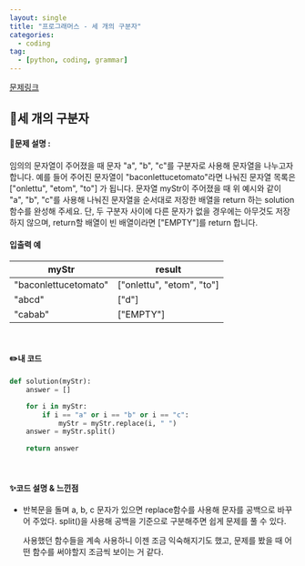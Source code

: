 ```yaml
---
layout: single
title: "프로그래머스 - 세 개의 구분자"
categories: 
  - coding
tag:
  - [python, coding, grammar]
--- 
```

[문제링크](https://school.programmers.co.kr/learn/courses/30/lessons/120835)  

## 📌세 개의 구분자
#### 📖문제 설명 :  
임의의 문자열이 주어졌을 때 문자 "a", "b", "c"를 구분자로 사용해 문자열을 나누고자 합니다.
예를 들어 주어진 문자열이 "baconlettucetomato"라면 나눠진 문자열 목록은 ["onlettu", "etom", "to"] 가 됩니다.
문자열 myStr이 주어졌을 때 위 예시와 같이 "a", "b", "c"를 사용해 나눠진 문자열을 순서대로 저장한 배열을 return 하는 solution 함수를 완성해 주세요.
단, 두 구분자 사이에 다른 문자가 없을 경우에는 아무것도 저장하지 않으며, return할 배열이 빈 배열이라면 ["EMPTY"]를 return 합니다.
#### 입출력 예  
|myStr|result|
|---|---|
|"baconlettucetomato"|["onlettu", "etom", "to"]|
|"abcd"|["d"]|
|"cabab"|["EMPTY"]|

<br>

#### ✏️내 코드
```python
def solution(myStr):
    answer = []

    for i in myStr:
        if i == "a" or i == "b" or i == "c":
            myStr = myStr.replace(i, " ")
    answer = myStr.split()
    
    return answer

```

<br>

#### ✨코드 설명 & 느낀점
- 반복문을 돌며 a, b, c 문자가 있으면 replace함수를 사용해 문자를 공백으로 바꾸어 주었다. split()을 사용해 공백을 기준으로 구분해주면
  쉽게 문제를 풀 수 있다.

  사용했던 함수들을 계속 사용하니 이젠 조금 익숙해지기도 했고, 문제를 봤을 때 어떤 함수를 써야할지 조금씩 보이는 거 같다. 
